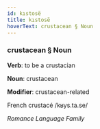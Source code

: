 ```yaml
---
id: kıstosë
title: kıstosë
hoverText: crustacean § Noun
---
```


### crustacean § Noun

**Verb**: to be a crustacian

**Noun**: crustacean

**Modifier**: crustacean-related

French crustacé /kʁys.ta.se/

*Romance Language Family*